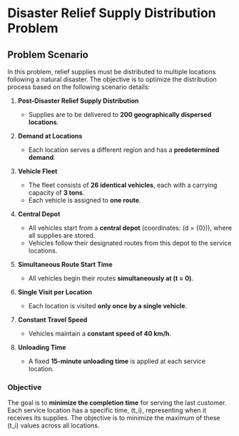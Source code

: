 # Disaster Relief Supply Distribution Problem

## Problem Scenario

In this problem, relief supplies must be distributed to multiple locations following a natural disaster. The objective is to optimize the distribution process based on the following scenario details:

1. **Post-Disaster Relief Supply Distribution**  
   - Supplies are to be delivered to **200 geographically dispersed locations**.

2. **Demand at Locations**  
   - Each location serves a different region and has a **predetermined demand**.

3. **Vehicle Fleet**  
   - The fleet consists of **26 identical vehicles**, each with a carrying capacity of **3 tons**.
   - Each vehicle is assigned to **one route**.

4. **Central Depot**  
   - All vehicles start from a **central depot** (coordinates: \(d = \{0\}\)), where all supplies are stored.
   - Vehicles follow their designated routes from this depot to the service locations.

5. **Simultaneous Route Start Time**  
   - All vehicles begin their routes **simultaneously at \(t = 0\)**.

6. **Single Visit per Location**  
   - Each location is visited **only once by a single vehicle**.

7. **Constant Travel Speed**  
   - Vehicles maintain a **constant speed of 40 km/h**.

8. **Unloading Time**  
   - A fixed **15-minute unloading time** is applied at each service location.

### Objective

The goal is to **minimize the completion time** for serving the last customer. Each service location has a specific time, \(t_i\), representing when it receives its supplies. The objective is to minimize the maximum of these \(t_i\) values across all locations.
